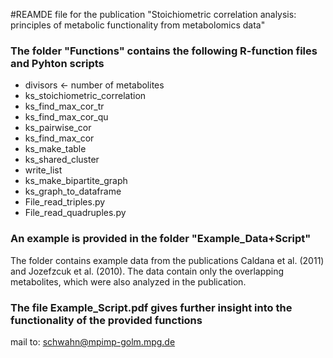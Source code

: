 #REAMDE file for the publication "Stoichiometric correlation analysis: principles of metabolic functionality from metabolomics data"

### The folder "Functions" contains the following R-function files and Pyhton scripts

* divisors <- number of metabolites
* ks_stoichiometric_correlation
* ks_find_max_cor_tr
* ks_find_max_cor_qu
* ks_pairwise_cor
* ks_find_max_cor
* ks_make_table
* ks_shared_cluster
* write_list
* ks_make_bipartite_graph
* ks_graph_to_dataframe
* File_read_triples.py
* File_read_quadruples.py

### An example is provided in the folder "Example_Data+Script"
The folder contains example data from the publications Caldana et al. (2011) and Jozefzcuk et al. (2010). The data contain only the overlapping metabolites, which were also analyzed in the publication.

### The file Example_Script.pdf gives further insight into the functionality of the provided functions

mail to:
schwahn@mpimp-golm.mpg.de
